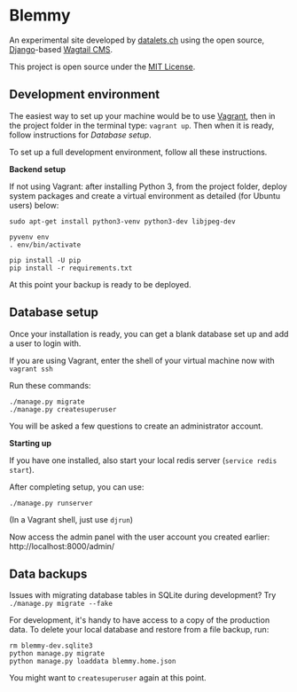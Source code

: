 Blemmy
=====================

An experimental site developed by [datalets,ch](http://datalets.ch) using the open source, [Django](https://www.djangoproject.com/)-based [Wagtail CMS](http://wagtail.io). 

This project is open source under the [MIT License](LICENSE.md).

## Development environment

The easiest way to set up your machine would be to use [Vagrant](https://vagrantup.com), then in the project folder in the terminal type: `vagrant up`. Then when it is ready, follow instructions for *Database setup*.

To set up a full development environment, follow all these instructions.

**Backend setup**

If not using Vagrant: after installing Python 3, from the project folder, deploy system packages and create a virtual environment as detailed (for Ubuntu users) below:

```
sudo apt-get install python3-venv python3-dev libjpeg-dev

pyvenv env
. env/bin/activate

pip install -U pip
pip install -r requirements.txt
```

At this point your backup is ready to be deployed.

## Database setup

Once your installation is ready, you can get a blank database set up and add a user to login with.

If you are using Vagrant, enter the shell of your virtual machine now with `vagrant ssh`

Run these commands:

```
./manage.py migrate
./manage.py createsuperuser
```

You will be asked a few questions to create an administrator account.

**Starting up**

If you have one installed, also start your local redis server (`service redis start`).

After completing setup, you can use:

```
./manage.py runserver
```

(In a Vagrant shell, just use `djrun`)

Now access the admin panel with the user account you created earlier: http://localhost:8000/admin/

## Data backups

Issues with migrating database tables in SQLite during development? Try `./manage.py migrate --fake`

For development, it's handy to have access to a copy of the production data. To delete your local database and restore from a file backup, run:

```
rm blemmy-dev.sqlite3
python manage.py migrate
python manage.py loaddata blemmy.home.json
```

You might want to `createsuperuser` again at this point.
